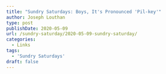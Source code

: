 ```yaml
---
title: "Sundry Saturdays: Boys, It's Pronounced 'Pil-key'"
author: Joseph Louthan
type: post
publishDate: 2020-05-09
url: /sundry-saturday/2020-05-09-sundry-saturday/
categories:
  - Links
tags:
  - 'Sundry Saturdays'
draft: false
---
```


